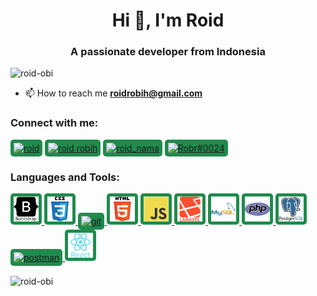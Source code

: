 <h1 align="center">Hi 👋, I'm Roid</h1>
<h3 align="center">A passionate developer from Indonesia</h3>

<p align="left"> <img src="https://komarev.com/ghpvc/?username=roid-obi&label=Profile%20views&color=0e75b6&style=flat" alt="roid-obi" /> </p>


- 📫 How to reach me **roidrobih@gmail.com**

<h3 align="left">Connect with me:</h3>
<p align="left">
<a href="https://dev.to/roid" target="blank"><img align="center" src="https://raw.githubusercontent.com/rahuldkjain/github-profile-readme-generator/master/src/images/icons/Social/devto.svg" alt="roid" height="30" width="40" style="background-color: #1f8b4c; border-radius: 5px; padding: 5px;"/></a>
<a href="https://linkedin.com/in/roidrobih" target="blank"><img align="center" src="https://raw.githubusercontent.com/rahuldkjain/github-profile-readme-generator/master/src/images/icons/Social/linked-in-alt.svg" alt="roid robih" height="30" width="40" style="background-color: #1f8b4c; border-radius: 5px; padding: 5px;"/></a>
<a href="https://instagram.com/roid_nama" target="blank"><img align="center" src="https://raw.githubusercontent.com/rahuldkjain/github-profile-readme-generator/master/src/images/icons/Social/instagram.svg" alt="roid_nama" height="30" width="40" style="background-color: #1f8b4c; border-radius: 5px; padding: 5px;"/></a>
<a href="https://discord.gg/Robr#0024" target="blank"><img align="center" src="https://raw.githubusercontent.com/rahuldkjain/github-profile-readme-generator/master/src/images/icons/Social/discord.svg" alt="Robr#0024" height="30" width="40" style="background-color: #1f8b4c; border-radius: 5px; padding: 5px;"/></a>
</p>

<h3 align="left">Languages and Tools:</h3>
<p align="left"> 
<a href="https://getbootstrap.com" target="_blank" rel="noreferrer"> <img src="https://raw.githubusercontent.com/devicons/devicon/master/icons/bootstrap/bootstrap-plain-wordmark.svg" alt="bootstrap" width="40" height="40" style="background-color: #1f8b4c; border-radius: 5px; padding: 5px;"/> </a>
<a href="https://www.w3schools.com/css/" target="_blank" rel="noreferrer"> <img src="https://raw.githubusercontent.com/devicons/devicon/master/icons/css3/css3-original-wordmark.svg" alt="css3" width="40" height="40" style="background-color: #1f8b4c; border-radius: 5px; padding: 5px;"/> </a>
<a href="https://git-scm.com/" target="_blank" rel="noreferrer"> <img src="https://www.vectorlogo.zone/logos/git-scm/git-scm-icon.svg" alt="git" width="40" height="40" style="background-color: #1f8b4c; border-radius: 5px; padding: 5px;"/> </a>
<a href="https://www.w3.org/html/" target="_blank" rel="noreferrer"> <img src="https://raw.githubusercontent.com/devicons/devicon/master/icons/html5/html5-original-wordmark.svg" alt="html5" width="40" height="40" style="background-color: #1f8b4c; border-radius: 5px; padding: 5px;"/> </a>
<a href="https://developer.mozilla.org/en-US/docs/Web/JavaScript" target="_blank" rel="noreferrer"> <img src="https://raw.githubusercontent.com/devicons/devicon/master/icons/javascript/javascript-original.svg" alt="javascript" width="40" height="40" style="background-color: #1f8b4c; border-radius: 5px; padding: 5px;"/> </a>
<a href="https://laravel.com/" target="_blank" rel="noreferrer"> <img src="https://raw.githubusercontent.com/devicons/devicon/master/icons/laravel/laravel-plain-wordmark.svg" alt="laravel" width="40" height="40" style="background-color: #1f8b4c; border-radius: 5px; padding: 5px;"/> </a>
<a href="https://www.mysql.com/" target="_blank" rel="noreferrer"> <img src="https://raw.githubusercontent.com/devicons/devicon/master/icons/mysql/mysql-original-wordmark.svg" alt="mysql" width="40" height="40" style="background-color: #1f8b4c; border-radius: 5px; padding: 5px;"/> </a>
<a href="https://www.php.net" target="_blank" rel="noreferrer"> <img src="https://raw.githubusercontent.com/devicons/devicon/master/icons/php/php-original.svg" alt="php" width="40" height="40" style="background-color: #1f8b4c; border-radius: 5px; padding: 5px;"/> </a>
<a href="https://www.postgresql.org" target="_blank" rel="noreferrer"> <img src="https://raw.githubusercontent.com/devicons/devicon/master/icons/postgresql/postgresql-original-wordmark.svg" alt="postgresql" width="40" height="40" style="background-color: #1f8b4c; border-radius: 5px; padding: 5px;"/> </a>
<a href="https://postman.com" target="_blank" rel="noreferrer"> <img src="https://www.vectorlogo.zone/logos/getpostman/getpostman-icon.svg" alt="postman" width="40" height="40" style="background-color: #1f8b4c; border-radius: 5px; padding: 5px;"/> </a>
<a href="https://reactjs.org/" target="_blank" rel="noreferrer"> <img src="https://raw.githubusercontent.com/devicons/devicon/master/icons/react/react-original-wordmark.svg" alt="react" width="40" height="40" style="background-color: #1f8b4c; border-radius: 5px; padding: 5px;"/> </a>
</p>

<p><img align="center" src="https://github-readme-stats.vercel.app/api/top-langs?username=roid-obi&show_icons=true&locale=en&layout=compact&bg_color=1a1a2e&text_color=ffffff&icon_color=1f8b4c&border_color=ffffff" alt="roid-obi" /></p>


<!-- <p><img align="center" src="https://github-readme-streak-stats.herokuapp.com/?user=roid-obi&bg_color=1a1a2e&text_color=ffffff&icon_color=1f8b4c&border_color=ffffff" alt="roid-obi" /></p> -->




